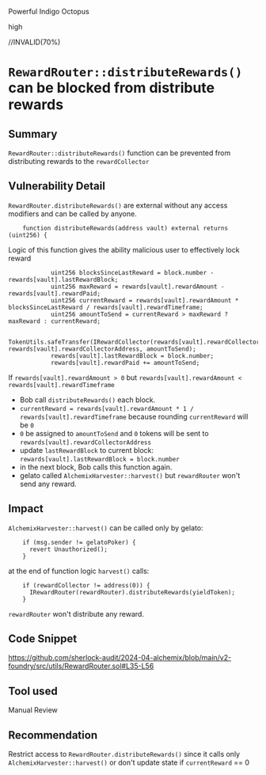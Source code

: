 Powerful Indigo Octopus

high

//INVALID(70%)

# `RewardRouter::distributeRewards()` can be blocked from distribute rewards

## Summary
`RewardRouter::distributeRewards()` function can be prevented from distributing rewards to the `rewardCollector`

## Vulnerability Detail
`RewardRouter.distributeRewards()` are external without any access modifiers and can be called by anyone.
```solidity
    function distributeRewards(address vault) external returns (uint256) {
```
Logic of this function gives the ability malicious user to effectively lock reward
```solidity
            uint256 blocksSinceLastReward = block.number - rewards[vault].lastRewardBlock;
            uint256 maxReward = rewards[vault].rewardAmount - rewards[vault].rewardPaid;
            uint256 currentReward = rewards[vault].rewardAmount * blocksSinceLastReward / rewards[vault].rewardTimeframe;
            uint256 amountToSend = currentReward > maxReward ? maxReward : currentReward;

            TokenUtils.safeTransfer(IRewardCollector(rewards[vault].rewardCollectorAddress).rewardToken(), rewards[vault].rewardCollectorAddress, amountToSend);
            rewards[vault].lastRewardBlock = block.number;
            rewards[vault].rewardPaid += amountToSend;
```

If `rewards[vault].rewardAmount > 0` but `rewards[vault].rewardAmount < rewards[vault].rewardTimeframe`

- Bob call `distributeRewards()` each block.
- `currentReward = rewards[vault].rewardAmount * 1 / rewards[vault].rewardTimeframe` because rounding `currentReward` will be `0`
- `0` be assigned to `amountToSend` and `0` tokens will be sent to `rewards[vault].rewardCollectorAddress`
- update `lastRewardBlock` to current block: `rewards[vault].lastRewardBlock = block.number`
- in the next block, Bob calls this function again.
- gelato called `AlchemixHarvester::harvest()` but `rewardRouter` won't send any reward.

## Impact
`AlchemixHarvester::harvest()` can be called only by gelato:
```solidity
    if (msg.sender != gelatoPoker) {
      revert Unauthorized();
    }
```
at the end of function logic `harvest()` calls:
```solidity
    if (rewardCollector != address(0)) {
      IRewardRouter(rewardRouter).distributeRewards(yieldToken);
    }
```
`rewardRouter` won't distribute any reward.

## Code Snippet
https://github.com/sherlock-audit/2024-04-alchemix/blob/main/v2-foundry/src/utils/RewardRouter.sol#L35-L56

## Tool used

Manual Review

## Recommendation
Restrict access to `RewardRouter.distributeRewards()` since it calls only `AlchemixHarvester::harvest()` or don't update state if `currentReward` == 0
